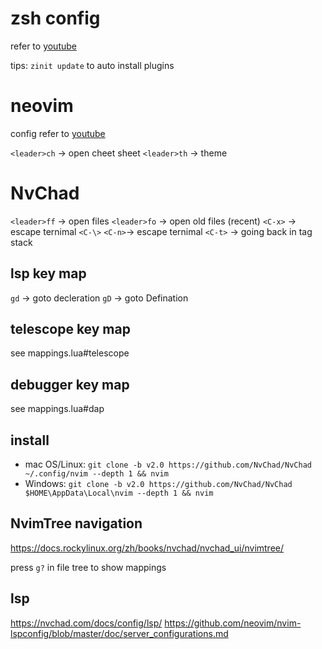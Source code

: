 # zsh config
refer to [youtube](https://www.youtube.com/watch?v=ud7YxC33Z3w&t=693s)

tips: `zinit update` to auto install plugins

# neovim
config refer to [youtube](https://www.youtube.com/watch?v=Mtgo-nP_r8Y&t=538s)

`<leader>ch` -> open cheet sheet
`<leader>th` -> theme

# NvChad
`<leader>ff` -> open files
`<leader>fo` -> open old files (recent)
`<C-x>` -> escape ternimal
`<C-\>` `<C-n>`-> escape ternimal
`<C-t>` -> going back in tag stack

## lsp key map
`gd` -> goto decleration
`gD` -> goto Defination

## telescope key map
see mappings.lua#telescope

## debugger key map
see mappings.lua#dap

## install
- mac OS/Linux: `git clone -b v2.0 https://github.com/NvChad/NvChad ~/.config/nvim --depth 1 && nvim`
- Windows: `git clone -b v2.0 https://github.com/NvChad/NvChad $HOME\AppData\Local\nvim --depth 1 && nvim`

## NvimTree navigation
https://docs.rockylinux.org/zh/books/nvchad/nvchad_ui/nvimtree/

press `g?` in file tree to show mappings

## lsp
https://nvchad.com/docs/config/lsp/
https://github.com/neovim/nvim-lspconfig/blob/master/doc/server_configurations.md

